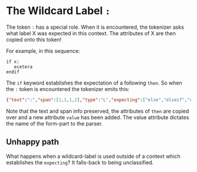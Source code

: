 # The Wildcard Label `:`

The token `:` has a special role. When it is encountered, the tokenizer asks
what label X was expected in this context. The attributes of X are then copied
onto this token!

For example, in this sequence:
```
if x:
   ecetera
endif
```
The `if` keyword establishes the expectation of a following `then`. So when the
`:` token is encountered the tokenizer emits this:

```json
{"text":":","span":[1,1,1,2],"type":"L","expecting":["else","elseif","elseifnot","catch"],"in":["try","if"],"value":"then"}
```

Note that the text and span info preserved, the attributes of `then` are copied
over and a new attribute `value` has been added. The value attribute dictates
the name of the form-part to the parser.

## Unhappy path

What happens when a wildcard-label is used outside of a context which establishes
the `expecting`? It falls-back to being unclassified.



